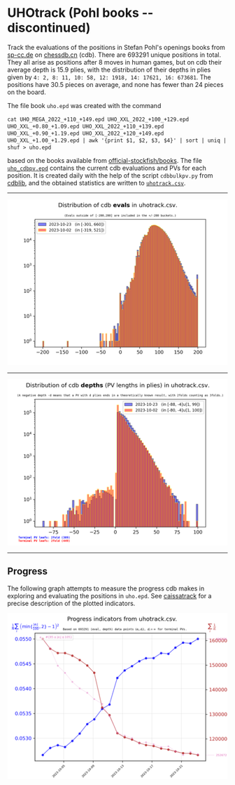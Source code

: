 # UHOtrack (Pohl books -- discontinued)

Track the evaluations of the positions in Stefan Pohl's
openings books from [sp-cc.de](https://www.sp-cc.de/uho_xxl_project.htm)
on [chessdb.cn](https://chessdb.cn/queryc_en/) (cdb). 
There are 693291 unique positions in total. They all arise as positions
after 8 moves in human games, but on cdb their average depth is 15.9 plies,
with the distribution of their depths in plies given by
`4: 2, 8: 11, 10: 58, 12: 1918, 14: 17621, 16: 673681`.
The positions have 30.5 pieces on average, and none has fewer than 24 pieces 
on the board.

The file book `uho.epd` was created with the command
```shell
cat UHO_MEGA_2022_+110_+149.epd UHO_XXL_2022_+100_+129.epd UHO_XXL_+0.80_+1.09.epd UHO_XXL_2022_+110_+139.epd UHO_XXL_+0.90_+1.19.epd UHO_XXL_2022_+120_+149.epd UHO_XXL_+1.00_+1.29.epd | awk '{print $1, $2, $3, $4}' | sort | uniq | shuf > uho.epd
```
based on the books available from
[official-stockfish/books](https://github.com/official-stockfish/books).
The file [`uho_cdbpv.epd`](uho_cdbpv.epd) 
contains the current cdb evaluations and PVs for each position. It is created 
daily with the help of the script `cdbbulkpv.py` from 
[cdblib](https://github.com/robertnurnberg/cdblib), and the obtained statistics
are written to [`uhotrack.csv`](uhotrack.csv).

---

<p align="center"> <img src="uhotrack.png?raw=true"> </p>

---

<p align="center"> <img src="uhotrackpv.png?raw=true"> </p>

---

## Progress

The following graph attempts to measure the progress cdb makes in exploring
and evaluating the positions in `uho.epd`. See
[caissatrack](https://github.com/robertnurnberg/caissatrack)
for a precise description of the plotted indicators.

<p align="center"> <img src="uhotracktime.png?raw=true"> </p>

